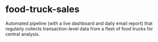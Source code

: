 # food-truck-sales
Automated pipeline (with a live dashboard and daily email report) that regularly collects transaction-level data from a fleet of food trucks for central analysis. 
